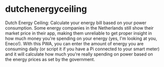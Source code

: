 # dutchenergyceiling
Dutch Energy Ceiling: Calculate your energy bill based on your power consumption. Some energy companies in the Netherlands still show their market price in their app, making them unreliable to get proper insight in how much money you're spending on your energy (yes, I'm looking at you, Eneco!). With this PWA, you can enter the amount of energy you are consuming daily (or script it if you have a Pi connected to your smart meter) and it will calculate how much you're really spending on power based on the energy prices as set by the government.
